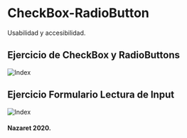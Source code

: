 # CheckBox-RadioButton
Usabilidad y accesibilidad. 
## Ejercicio de CheckBox y RadioButtons

![Index](http://nsoing.zapto.org/usabilidad/ejercicios/img/check.png)

## Ejercicio Formulario Lectura de Input
![Index](http://nsoing.zapto.org/usabilidad/ejercicios/img/check.png)


#### Nazaret 2020.
